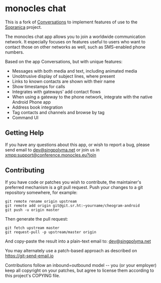 # monocles chat

This is a fork of [Conversations](https://conversations.im) to implement features of use to the [Sopranica](https://soprani.ca) project.

The monocles chat app allows you to join a worldwide communication network.  It especially focuses on features useful to users who want to contact those on other networks as well, such as SMS-enabled phone numbers.

Based on the app Conversations, but with unique features:

* Messages with both media and text, including animated media
* Unobtrusive display of subject lines, where present
* Links to known contacts are shown with their name
* Show timestamps for calls
* Integrates with gateways' add contact flows
* When using a gateway to the phone network, integrate with the native Android Phone app
* Address book integration
* Tag contacts and channels and browse by tag
* Command UI

## Getting Help

If you have any questions about this app, or wish to report a bug, please send email to dev@singpolyma.net or join us in [xmpp:support@conference.monocles.eu?join](xmpp:support@conference.monocles.eu?join)

## Contributing

If you have code or patches you wish to contribute, the maintainer's preferred mechanism is a git pull request.  Push your changes to a git repository somewhere, for example:

    git remote rename origin upstream
    git remote add origin git@git.sr.ht:~yourname/cheogram-android
    git push -u origin master

Then generate the pull request:

    git fetch upstream master
    git request-pull -p upstream/master origin

And copy-paste the result into a plain-text email to: dev@singpolyma.net

You may alternately use a patch-based approach as described on https://git-send-email.io

Contributions follow an inbound=outbound model -- you (or your employer) keep all copyright on your patches, but agree to license them according to this project's COPYING file.
